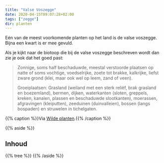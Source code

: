 ```yaml
---
title: "Valse Voszegge"
date: 2020-04-15T09:07:28+02:00
tags: ["zegge"]
dir: planten
---
```


Eén van de meest voorkomende planten op het land is de valse voszegge. Bijna een kwart is er mee gevuld. 

Als je kijkt naar de biotoop die bij de valse voszegge beschreven wordt dan zie je ook dat het goed past:  
> Zonnige, soms half beschaduwde, meestal verstoorde plaatsen op natte of soms vochtige, voedselrijke, 
zoete tot brakke, kalkrijke, liefst zware grond (klei, maar ook wel op leem, zand of veen).
>
> Groeiplaatsen: Grasland (weiland met een sterk reliëf, brak grasland en boezemland), bermen, dijken, waterkanten (sloten, greppels, kreken, kanalen, plassen en beschaduwde slootkanten), moerassen, afgravingen (kleiputten), zeeduinen (duinvalleien), bossen (langs bospaden) en struwelen in tichelgaten. 
  
{{% caption %}}Via [Wilde planten](https://wilde-planten.nl/valse%20voszegge.htm).{{% /caption %}} 

{{% aside %}}
## Inhoud
{{% tree %}}
{{% /aside %}}
